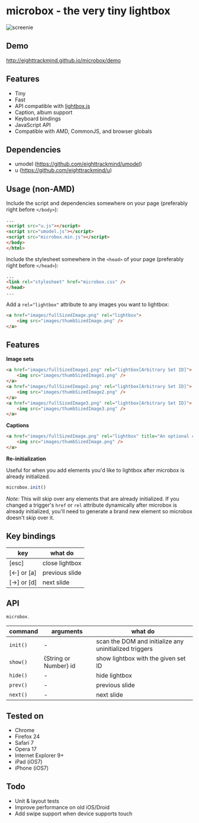 microbox - the very tiny lightbox
=================================

![screenie](http://i.imgur.com/9aOYMU3.jpg)

## Demo

http://eighttrackmind.github.io/microbox/demo

## Features

- Tiny
- Fast
- API compatible with [lightbox.js](http://lokeshdhakar.com/projects/lightbox2/)
- Caption, album support
- Keyboard bindings
- JavaScript API
- Compatible with AMD, CommonJS, and browser globals

## Dependencies

- umodel (https://github.com/eighttrackmind/umodel)
- u (https://github.com/eighttrackmind/u)

## Usage (non-AMD)

Include the script and dependencies somewhere on your page (preferably right before `</body>`):

```html
...
<script src="u.js"></script>
<script src="umodel.js"></script>
<script src="microbox.min.js"></script>
</body>
</html>
```

Include the stylesheet somewhere in the `<head>` of your page (preferably right before `</head>`):

```html
...
<link rel="stylesheet" href="microbox.css" />
</head>
...
```

Add a `rel="lightbox"` attribute to any images you want to lightbox:

```html
<a href="images/fullSizedImage.png" rel="lightbox">
	<img src="images/thumbSizedImage.png" />
</a>
```

## Features

**Image sets**

```html
<a href="images/fullSizedImage1.png" rel="lightbox[Arbitrary Set ID]">
	<img src="images/thumbSizedImage1.png" />
</a>
<a href="images/fullSizedImage2.png" rel="lightbox[Arbitrary Set ID]">
	<img src="images/thumbSizedImage2.png" />
</a>
<a href="images/fullSizedImage3.png" rel="lightbox[Arbitrary Set ID]">
	<img src="images/thumbSizedImage3.png" />
</a>
```

**Captions**

```html
<a href="images/fullSizedImage.png" rel="lightbox" title="An optional caption goes here and can contain anything, even <strong>HTML</strong>">
	<img src="images/thumbSizedImage.png" />
</a>
```

**Re-initialization**

Useful for when you add elements you'd like to lightbox after microbox is already initialized.

```js
microbox.init()
```

*Note:* This will skip over any elements that are already initialized. If you changed a trigger's `href` or `rel` attribute dynamically after microbox is already initialized, you'll need to generate a brand new element so microbox doesn't skip over it.

## Key bindings

| key			| what do			|
|---------------|-------------------|
| [esc]			| close lightbox	|
| [←] or [a]	| previous slide	|
| [→] or [d]	| next slide		|

## API

```js
microbox.
```

| command	| arguments					| what do												|
|-----------|---------------------------|-------------------------------------------------------|
| `init()`	| -							| scan the DOM and initialize any uninitialized triggers|
| `show()`	| {String or Number} id		| show lightbox with the given set ID					|
| `hide()`	| -							| hide lightbox											|
| `prev()`	| -							| previous slide										|
| `next()`	| -							| next slide											|

## Tested on

- Chrome
- Firefox 24
- Safari 7
- Opera 17
- Internet Explorer 9+
- iPad (iOS7)
- iPhone (iOS7)

## Todo

- Unit & layout tests
- Improve performance on old iOS/Droid
- Add swipe support when device supports touch
